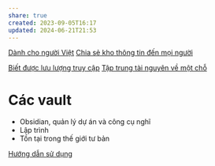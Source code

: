 ```yaml
---
share: true
created: 2023-09-05T16:17
updated: 2024-06-21T21:53
---
```

[Dành cho người Việt](./D%C3%A0nh%20cho%20ng%C6%B0%E1%BB%9Di%20Vi%E1%BB%87t.md)
[Chia sẻ kho thông tin đến mọi người](./Chia%20s%E1%BA%BB%20kho%20th%C3%B4ng%20tin%20%C4%91%E1%BA%BFn%20m%E1%BB%8Di%20ng%C6%B0%E1%BB%9Di.md)

[Biết được lưu lượng truy cập](./Bi%E1%BA%BFt%20%C4%91%C6%B0%E1%BB%A3c%20l%C6%B0u%20l%C6%B0%E1%BB%A3ng%20truy%20c%E1%BA%ADp.md)
[Tập trung tài nguyên về một chỗ](./T%E1%BA%ADp%20trung%20t%C3%A0i%20nguy%C3%AAn%20v%E1%BB%81%20m%E1%BB%99t%20ch%E1%BB%97.md)

# Các vault
- Obsidian, quản lý dự án và công cụ nghĩ
- Lập trình
- Tồn tại trong thế giới tư bản

[Hướng dẫn sử dụng](./H%C6%B0%E1%BB%9Bng%20d%E1%BA%ABn%20s%E1%BB%AD%20d%E1%BB%A5ng.md)